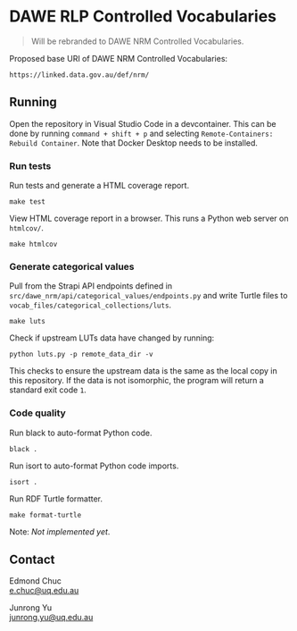 # DAWE RLP Controlled Vocabularies

> Will be rebranded to DAWE NRM Controlled Vocabularies.

Proposed base URI of DAWE NRM Controlled Vocabularies:

```
https://linked.data.gov.au/def/nrm/
```

## Running

Open the repository in Visual Studio Code in a devcontainer. This can be done by running `command + shift + p` and selecting `Remote-Containers: Rebuild Container`. Note that Docker Desktop needs to be installed.

### Run tests

Run tests and generate a HTML coverage report.

```
make test
```

View HTML coverage report in a browser. This runs a Python web server on `htmlcov/`.

```
make htmlcov
```

### Generate categorical values

Pull from the Strapi API endpoints defined in `src/dawe_nrm/api/categorical_values/endpoints.py` and write Turtle files to `vocab_files/categorical_collections/luts`.

```
make luts
```

Check if upstream LUTs data have changed by running:

```
python luts.py -p remote_data_dir -v
```

This checks to ensure the upstream data is the same as the local copy in this repository. If the data is not isomorphic, the program will return a standard exit code `1`.

### Code quality

Run black to auto-format Python code.

```
black .
```

Run isort to auto-format Python code imports.

```
isort .
```

Run RDF Turtle formatter.

```
make format-turtle
```

Note: _Not implemented yet_.

## Contact

Edmond Chuc  
e.chuc@uq.edu.au

Junrong Yu  
junrong.yu@uq.edu.au
